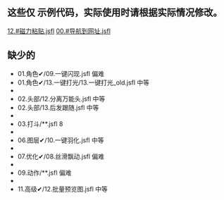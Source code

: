 ## 这些仅 示例代码，实际使用时请根据实际情况修改。

[12.#磁力粘贴.jsfl](lib/00.%E5%BF%AB%E6%8D%B7%E2%9C%94/12.%23%E7%A3%81%E5%8A%9B%E7%B2%98%E8%B4%B4.jsfl)
[00.#导航到网址.jsfl](lib/10.%E5%AF%BC%E8%88%AA%E2%9C%94/00.%23%E5%AF%BC%E8%88%AA%E5%88%B0%E7%BD%91%E5%9D%80.jsfl)

## 缺少的

* 01.角色✔/09.一键闪现.jsfl    偏难
* 01.角色✔/13.一键打光/13.一键打光_old.jsfl    中等
* 
* 02.头部/12.分离万能头.jsfl    中等
* 02.头部/13.后发跟随.jsfl    中等
* 
* 03.打斗/**.jsfl    8
* 
* 06.图层✔/10.一键羽化.jsfl    中等
* 
* 07.优化✔/08.丝滑飘动.jsfl    偏难
* 
* 09.动作/**.jsfl        偏难
* 
* 11.高级✔/12.批量预览图.jsfl    中等


[//]: # (* 12.动效✔/**.jsfl   下载素材网的动效素材,不再实现.)
[//]: # (* 13.元件/**.jsfl    4)

